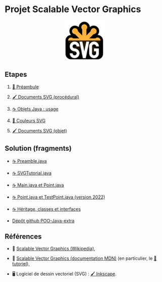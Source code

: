 Projet Scalable Vector Graphics
================================================================================

<p align="center">
<img src="images/svg-logo.svg" width="25%" />
</p>

## Etapes

 1. [🍼 Préambule](préambule.md)

 2. [🖌 Documents SVG (procédural)](impératif.md)

 3. [☕ Objets Java : usage](objet-usage.md)

 4. [🎨 Couleurs SVG](couleurs.md)

 5. [🖌 Documents SVG (objet)](objets.md)

## Solution (fragments)

  - [☕ Preamble.java](https://gist.github.com/boisgera/b48008b03443fd223edb3373c402442e)

  - [☕ SVGTutorial.java](https://gist.github.com/boisgera/b9efb9fce08b6297f87bd042e565cbd2)

  - [☕ Main.java et Point.java](https://gist.github.com/boisgera/263ba8ea420d212a1cd12c3c8bd4ff04)

  - [☕ Point.java et TestPoint.java (version 2022)](https://gist.github.com/c-joly/77638e35c9a2052afe5b2dbbf52359b8)

  - [☕ Héritage, classes et interfaces](https://gist.github.com/boisgera/6e2876713ccf1adbe6cc0e79849c85f4)

  - [Dépôt github POO-Java-extra](https://github.com/boisgera/POO-Java-extra)


## Références

  - 📖 [Scalable Vector Graphics (Wikipedia)](https://fr.wikipedia.org/wiki/Scalable_Vector_Graphics),

  - 📖 [Scalable Vector Graphics (documentation MDN)](https://developer.mozilla.org/fr/docs/Web/SVG)
    (en particulier, le [🍼 tutoriel](https://developer.mozilla.org/fr/docs/Web/SVG/Tutoriel)),
  
  - 🖥 Logiciel de dessin vectoriel (SVG) : [🖌 Inkscape](https://inkscape.org/fr).
